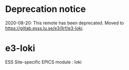 # Deprecation notice

2020-08-20: This remote has been deprecated. Moved to https://gitlab.esss.lu.se/e3/llrf/e3-loki.


e3-loki  
======
ESS Site-specific EPICS module : loki

